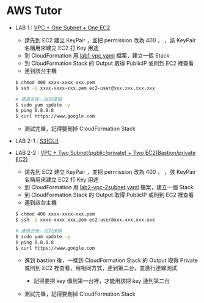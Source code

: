 # AWS Tutor

- LAB 1 : [VPC + One Subnet + One EC2](lab1-vpc.yaml) 
  - 請先到 EC2 建立 KeyPair ，並把 permission 改為 400 ， ，該 KeyPair 名稱用來建立 EC2 打 Key 用途
  - 到 CloudFormation 用 [lab1-vpc.yaml](lab1-vpc.yaml) 檔案，建立一個 Stack 
  - 到 CloudFormation Stack 的 Output 取得 PublicIP 或則到 EC2 裡查看
  - 連到該台主機
  ```bash
  $ chmod 400 xxxx-xxxx-xxx.pem
  $ ssh -i xxxx-xxxx-xxx.pem ec2-user@xxx.xxx.xxx.xxx
  
  # 連進去後，試試連線
  $ sudo yum update -y
  $ ping 8.8.8.8
  $ curl https://www.google.com
  ```
  - 測試完畢，記得要刪掉 CloudFormation Stack
  

- LAB 2-1 : [S3(CLI)](lab2-1-s3.yaml)  

  
- LAB 2-2 : [VPC + Two Subnet(public/private) + Two EC2(Bastion/private EC2)](lab2-2-vpc-2subnet.yaml) 
  - 請先到 EC2 建立 KeyPair ，並把 permission 改為 400 ， ，該 KeyPair 名稱用來建立 EC2 打 Key 用途
  - 到 CloudFormation 用 [lab2-vpc-2subnet.yaml](lab2-2-vpc-2subnet.yaml) 檔案，建立一個 Stack 
  - 到 CloudFormation Stack 的 Output 取得 PublicIP 或則到 EC2 裡查看
  - 連到該台主機
  ```bash
  $ chmod 400 xxxx-xxxx-xxx.pem
  $ ssh -i xxxx-xxxx-xxx.pem ec2-user@xxx.xxx.xxx.xxx
  
  # 連進去後，試試連線
  $ sudo yum update -y
  $ ping 8.8.8.8
  $ curl https://www.google.com
  ```
  - 進到 bastion 後，一樣到 CloudFormation Stack 的 Output 取得 Private  或則到 EC2 裡查看，用相同方式，連到第二台，並進行連線測試
    - 記得要把 key 傳到第一台裡，才能用該把 key 連到第二台
  
  - 測試完畢，記得要刪掉 CloudFormation Stack  